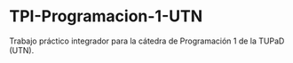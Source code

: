 # TPI-Programacion-1-UTN
Trabajo práctico integrador para la cátedra de Programación 1 de la TUPaD (UTN).
